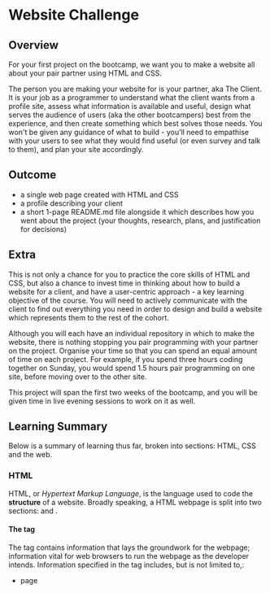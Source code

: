 # Website Challenge

## Overview

For your first project on the bootcamp, we want you to make a website all about your pair partner using HTML and CSS.

The person you are making your website for is your partner, aka The Client. It is your job as a programmer to understand what the client wants from a profile site, assess what information is available and useful, design what serves the audience of users (aka the other bootcampers) best from the experience, and then create something which best solves those needs. You won't be given any guidance of what to build - you'll need to empathise with your users to see what they would find useful (or even survey and talk to them), and plan your site accordingly.

## Outcome

- a single web page created with HTML and CSS
- a profile describing your client
- a short 1-page README.md file alongside it which describes how you went about the project (your thoughts, research, plans, and justification for decisions)

## Extra

This is not only a chance for you to practice the core skills of HTML and CSS, but also a chance to invest time in thinking about how to build a website for a client, and have a user-centric approach - a key learning objective of the course. You will need to actively communicate with the client to find out everything you need in order to design and build a website which represents them to the rest of the cohort.

Although you will each have an individual repository in which to make the website, there is nothing stopping you pair programming with your partner on the project. Organise your time so that you can spend an equal amount of time on each project. For example, if you spend three hours coding together on Sunday, you would spend 1.5 hours pair programming on one site, before moving over to the other site.

This project will span the first two weeks of the bootcamp, and you will be given time in live evening sessions to work on it as well.



## Learning Summary

Below is a summary of learning thus far, broken into sections: HTML, CSS and the web.

### HTML

HTML, or _Hypertext Markup Language_, is the language used to code the **structure** of a website. Broadly speaking, a HTML webpage is split into two sections: <head> and <body>.

#### The <head> tag

The <head> tag contains information that lays the groundwork for the webpage; information vital for web browsers to run the webpage as the developer intends. Information specified in the <head> tag includes, but is not limited to,:

* page <title>
* meta data, including:
    * meta description
    * keyword specifications
    * author name
* links to sister sheets, such as .css and .js files.

#### The <body> tag

The <body> tag contains the page content; i.e. what the user will see when using a webpage. Remember, only structural elements are built here (styling and interactivity are typically dealt with in the sister files). Website structure follows several best practice principles, both to maximise effectiveness of web crawlers understanding the webspage for search indexing, and to make the site as intuitive as it can be to the user. As such, webpages typically follow the following structural order:

1. <header>
    * can include brand logo, navigation links, call-to-actions (e.g. click-to-call button).
2. <main>
    * includes content befitting main prupose of the page, keeping in mind what the user(s) expect and want from the webpage.
3. <footer>
    * often includes contact information, links to legal documents, sign-up forms etc. Should include options for continued user flow.

### CSS

CSS, or _Cascading Style Sheets_, is the language used to code the **styling** of a website. Using _CSS Selectors_, as defined in HTML via _tags, classes_ or _IDs_, HTML elements are styled for a more appealing, more intuitive webpage display.

By enlarge, pretty much every element built in HTML will need to have some kind of custom styling, either to please a client or appease a web designer.

**WEBSITES NEED TO LOOK SEXY**

_CSS Selectors_ are hierarchical: when specified, _class_ styling rules are prioritised over _tag_ rules, and _ID_ styling rules are prioritised over _class_ rules. With some planning, _CSS Selectors_ can be deployed efficiently to style a website to make anybody happy.

The syntax goes as follows:

[selector] {
    [property]: [value];
}



